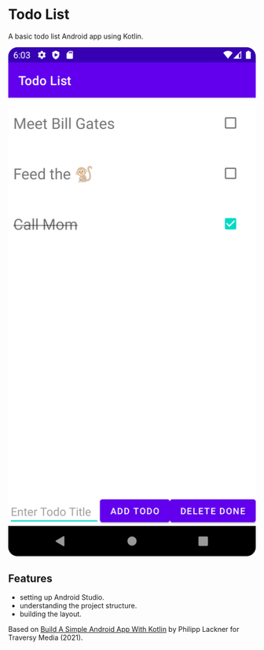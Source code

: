 # Todo List

A basic todo list Android app using Kotlin.

<p align="center">
<img src="screenshot.png" style="width:528px;max-width: 100%;">
</p>

## Features

- setting up Android Studio.
- understanding the project structure.
- building the layout.

Based on [Build A Simple Android App With Kotlin](https://www.youtube.com/watch?v=BBWyXo-3JGQ) by Philipp Lackner for Traversy Media (2021).
